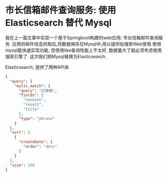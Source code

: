 # 市长信箱邮件查询服务: 使用Elasticsearch 替代 Mysql

我在上一篇文章中实现一个基于Springboot构建的web应用: 市长信箱邮件查询服务. 应用将邮件信息抓取后,将数据保存在Mysql中,用以提供给搜索Web使用.使用mysql能快速实现功能, 但使用like查询性能上不太好, 数据量大了就必须考虑使用搜索引擎了. 这次我们把Mysql替换为Elasticsearch.

Elasticsearch, 提供了两种API来



``` json
{
  "query": {
    "multi_match": {
      "query": "红牌楼",
      "fields": [
        "content",
        "result",
        "title"
      ],
      "type": "phrase"
    }
  },
  "sort": [
    {
      "createDate": {
        "order": "desc"
      }
    }
  ],
  "size": 100
}
``` 